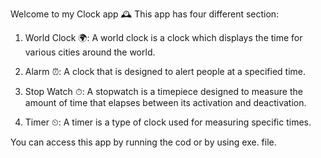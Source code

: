 Welcome to my Clock app 🕰
This app has four different section:
1. World Clock 🌍:
   A world clock is a clock which displays the time for various cities around the world.

2. Alarm ⏰: 
   A clock that is designed to alert people at a specified time.

3. Stop Watch ⏱:
   A stopwatch is a timepiece designed to measure the amount of time that elapses between its activation and deactivation.

4. Timer ⏲:
   A timer is a type of clock used for measuring specific times.

You can access this app by running the cod or by using exe. file.